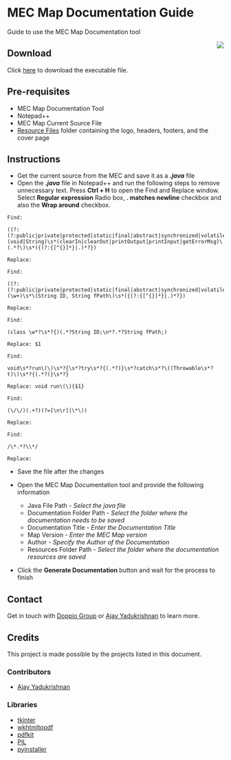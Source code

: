 

# MEC Map Documentation Guide
Guide to use the MEC Map Documentation tool

<link rel="shortcut icon" type="image/x-icon" href="/mec-map-documentation-guide/doppio-icon.ico">
<a href="https://doppiogroup.com/"><img style="float: right;" src="https://doppiogroup.com/wp-content/uploads/2021/04/doppio_hmpg_animation_FNL2.gif"></a>

## Download

Click [here](https://www.dropbox.com/s/bzwdi2ngxs4ix8e/mec-map-documentation.exe?dl=0) to download the executable file.

## Pre-requisites

- MEC Map Documentation Tool
- Notepad++
- MEC Map Current Source File
- [Resource Files](https://github.com/ajayyadukrishnan/mec-map-documentation-guide/raw/main/resources.zip) folder containing the logo, headers, footers, and the cover page

## Instructions

- Get the current source from the MEC and save it as a ***.java*** file
- Open the ***.java*** file in Notepad++ and run the following  steps to remove unnecessary text. Press **Ctrl + H** to open the Find and Replace window. Select **Regular expression** Radio box, **. matches newline** checkbox and also the **Wrap around** checkbox.

```
Find:

((?:(?:public|private|protected|static|final|abstract|synchronized|volatile)\s+)*)\s*(void|String)\s*(clearIn|clearOut|printOutput|printInput|getErrorMsg)\(.*?\)\s*({(?:{[^{}]*}|.)*?})

Replace:
```

```
Find:

((?:(?:public|private|protected|static|final|abstract|synchronized|volatile)\s+)*)\s*(\w+)\s*\(String ID, String fPath\)\s*({(?:{[^{}]*}|.)*?})

Replace:
```

```
Find:

(class \w*?\s*?{)(.*?String ID;\n*?.*?String fPath;)

Replace: $1
```

```
Find:

void\s*?run\(\)\s*?{\s*?try\s*?{(.*?)}\s*?catch\s*?\((Throwable\s*?t)\)\s*?{(.*?)}\s*?}

Replace: void run\(\){$1}
```

```
Find:

(\/\/)(.+?)(?=[\n\r]|\*\))

Replace:
```

```
Find:

/\*.*?\\*/

Replace:
```

- Save the file after the changes
- Open the MEC Map Documentation tool and provide the following information
	
	- Java File Path - *Select the java file*
	- Documentation Folder Path - *Select the folder where the documentation needs to be saved*
	- Documentation Title - *Enter the Documentation Title*
	- Map Version - *Enter the MEC Map version*
	- Author - *Specify the Author of the Documentation*
	- Resources Folder Path - *Select the folder where the documentation resources are saved*

- Click the **Generate Documentation** button and wait for the process to finish



## Contact

Get in touch with [Doppio Group](https://doppiogroup.com) or [Ajay Yadukrishnan](mailto:ajayyadukrishnan@gmail.com) to learn more.


## Credits

This project is made possible by the projects listed in this document.

### Contributors

- [Ajay Yadukrishnan](https://github.com/ajayyadukrishnan)

### Libraries

- [tkinter](https://github.com/python/cpython/tree/main/Lib/tkinter)
- [wkhtmltopdf](https://github.com/wkhtmltopdf/wkhtmltopdf)
- [pdfkit](https://github.com/JazzCore/python-pdfkit)
- [PIL](https://github.com/python-pillow/Pillow)
- [pyinstaller](https://github.com/pyinstaller/pyinstaller)


